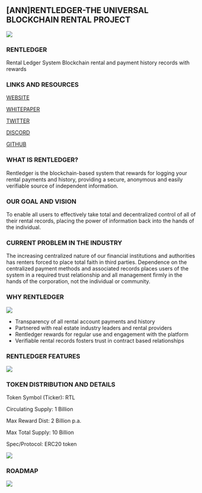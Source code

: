 ## [ANN]RENTLEDGER-THE UNIVERSAL BLOCKCHAIN RENTAL PROJECT 


![](https://i.imgur.com/VAJsBYo.png)
### RENTLEDGER

Rental Ledger System Blockchain rental and payment history records with rewards

### LINKS AND RESOURCES

[WEBSITE](https://rentledger.io/)

[WHITEPAPER](https://rentledger.io/#whitepaper)

[TWITTER](https://twitter.com/rentledgerio/)

[DISCORD](https://discordapp.com/invite/aXcUZeA)

[GITHUB](https://github.com/rentledger)


### WHAT IS RENTLEDGER?

Rentledger is the blockchain-based system that rewards for logging your rental payments and history, providing a secure, anonymous and easily verifiable source of independent information.

### OUR GOAL AND VISION


To enable all users to effectively take total and decentralized control of all of their rental records, placing the power of information back into the hands of the individual.


### CURRENT PROBLEM IN THE INDUSTRY



The increasing centralized nature of our financial institutions and authorities has renters forced to place total faith in third parties. Dependence on the centralized payment methods and associated records places users of the system in a required trust relationship and all management firmly in the hands of the corporation, not the individual or community.

### WHY RENTLEDGER

![](https://i.imgur.com/1R9lgH7.png)


- Transparency of all rental account payments and history
- Partnered with real estate industry leaders and rental providers
- Rentledger rewards for regular use and engagement with the platform
- Verifiable rental records fosters trust in contract based relationships


### RENTLEDGER FEATURES

![](https://i.imgur.com/gTFSTuZ.png)

### TOKEN DISTRIBUTION AND DETAILS

Token Symbol (Ticker): RTL

Circulating Supply: 1 Billion

Max Reward Dist: 2 Billion p.a.

Max Total Supply: 10 Billion

Spec/Protocol: ERC20 token

![](https://i.imgur.com/ofpeXy2.png)


### ROADMAP

![](https://i.imgur.com/OPnBlCC.jpg)